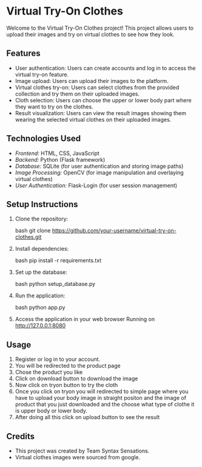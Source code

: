 # Virtual Try-On Clothes

Welcome to the Virtual Try-On Clothes project! This project allows users to upload their images and try on virtual clothes to see how they look.

## Features

- User authentication: Users can create accounts and log in to access the virtual try-on feature.
- Image upload: Users can upload their images to the platform.
- Virtual clothes try-on: Users can select clothes from the provided collection and try them on their uploaded images.
- Cloth selection: Users can choose the upper or lower body part where they want to try on the clothes.
- Result visualization: Users can view the result images showing them wearing the selected virtual clothes on their uploaded images.

## Technologies Used

- *Frontend:* HTML, CSS, JavaScript
- *Backend:* Python (Flask framework)
- *Database:* SQLite (for user authentication and storing image paths)
- *Image Processing:* OpenCV (for image manipulation and overlaying virtual clothes)
- *User Authentication:* Flask-Login (for user session management)

## Setup Instructions

1. Clone the repository:

    bash
    git clone https://github.com/your-username/virtual-try-on-clothes.git
    

2. Install dependencies:

    bash
    pip install -r requirements.txt
    

3. Set up the database:

    bash
    python setup_database.py
    

4. Run the application:

    bash
    python app.py
    

5. Access the application in your web browser Running on http://127.0.0.1:8080

## Usage

1.	Register or log in to your account.
2.	You will be redirected to the product page
3.	Chose the product you like
4.	Click on download button to download the image
5.	Now click on tryon button to try the cloth
6.	Once you click on tryon you will redirected to simple page where you have to upload your body image in straight positon and the image of product that you just downloaded and the choose what type of clothe it is upper body or lower body.
7.	After doing all this click on upload button to see the result
## Credits

- This project was created by Team Syntax Sensations.
- Virtual clothes images were sourced from google.